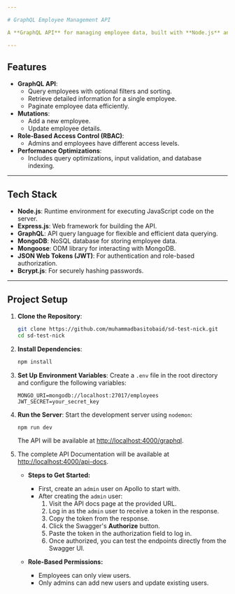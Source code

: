 ```yaml
---

# GraphQL Employee Management API

A **GraphQL API** for managing employee data, built with **Node.js** and **Express.js**. This API supports operations like adding, updating, retrieving employee details, and includes pagination, sorting, and role-based access control for secure access.

---
```


## Features

- **GraphQL API**:
  - Query employees with optional filters and sorting.
  - Retrieve detailed information for a single employee.
  - Paginate employee data efficiently.
- **Mutations**:
  - Add a new employee.
  - Update employee details.
- **Role-Based Access Control (RBAC)**:
  - Admins and employees have different access levels.
- **Performance Optimizations**:
  - Includes query optimizations, input validation, and database indexing.

---

## Tech Stack

- **Node.js**: Runtime environment for executing JavaScript code on the server.
- **Express.js**: Web framework for building the API.
- **GraphQL**: API query language for flexible and efficient data querying.
- **MongoDB**: NoSQL database for storing employee data.
- **Mongoose**: ODM library for interacting with MongoDB.
- **JSON Web Tokens (JWT)**: For authentication and role-based authorization.
- **Bcrypt.js**: For securely hashing passwords.

---

## Project Setup

1. **Clone the Repository**:
   ```bash
   git clone https://github.com/muhammadbasitobaid/sd-test-nick.git
   cd sd-test-nick 
   ```

2. **Install Dependencies**:
   ```bash
   npm install
   ```

3. **Set Up Environment Variables**:
   Create a `.env` file in the root directory and configure the following variables:
   ```plaintext
   MONGO_URI=mongodb://localhost:27017/employees
   JWT_SECRET=your_secret_key
   ```

4. **Run the Server**:
   Start the development server using `nodemon`:
   ```bash
   npm run dev
   ```
   The API will be available at [http://localhost:4000/graphql](http://localhost:4000/graphql).

5. The complete API Documentation will be available at [http://localhost:4000/api-docs](http://localhost:4000/api-docs).

   - **Steps to Get Started:**
     - First, create an `admin` user on Apollo to start with.
     - After creating the `admin` user:
       1. Visit the API docs page at the provided URL.
       2. Log in as the `admin` user to receive a token in the response.
       3. Copy the token from the response.
       4. Click the Swagger's **Authorize** button.
       5. Paste the token in the authorization field to log in.
       6. Once authorized, you can test the endpoints directly from the Swagger UI.

   - **Role-Based Permissions:**
     - Employees can only view users.
     - Only admins can add new users and update existing users. 


